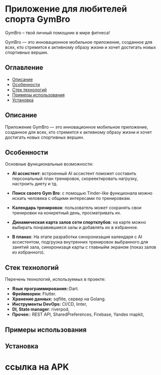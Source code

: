 # Приложение для любителей спорта GymBro

GymBro – твой личный помощник в мире фитнеса!

GymBro — это инновационное мобильное приложение, созданное для всех, кто стремится к активному образу жизни и хочет достигать новых спортивных вершин.

## Оглавление

- [Описание](#описание)
- [Особенности](#особенности)
- [Стек технологий](#стек-технологий)
- [Примеры использования](#примеры-использования)
- [Установка](#установка)

## Описание

Приложение GymBro — это инновационное мобильное приложение, созданное для всех, кто стремится к активному образу жизни и хочет достигать новых спортивных вершин.

## Особенности

Основные функциональные возможности:
- **AI ассистент**: встроенный AI ассистент поможет составить персональный план тренировок, скореектировать нагрузку, настроить диету и тд.
- **Поиск своего Gym Bro**: с помощью Tinder-like функционала можно искать человека с общими интересами по тренировкам.
- **Календарь тренировок**: пользователь может сохранять свои тренировки на конкретный день, просматривать их.
- **Динамическая карта залов сети спортклубов**: на карте можно выбирать понравившиеся залы и добавлять их в избранное.

- **В планах**:  На этапе разработки синхронизация календаря с AI ассистентом, подгрузка внутренних тренировок выбранного для занятий зала, синхронизаця карты с главныйм экраном (показ залов из избранного).

## Стек технологий

Перечень технологий, используемых в проекте:
- **Язык программирования:**:Dart.
- **Фреймворки:** Flutter.
- **Хранение данных:** sqflite, сервер на Golang.
- **Инструменты DevOps:** CI/CD, linter,
- **DI, State manager**: riverpod, 
- **Прочее:**: REST API, SharedPreferences, Firebase, Yandex mapkit,

## Примеры использования
  
## Установка

# ссылка на APK



